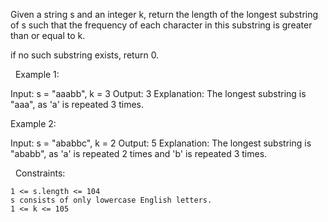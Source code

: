 Given a string s and an integer k, return the length of the longest substring of s such that the frequency of each character in this substring is greater than or equal to k.

if no such substring exists, return 0.

 
Example 1:

Input: s = "aaabb", k = 3
Output: 3
Explanation: The longest substring is "aaa", as 'a' is repeated 3 times.


Example 2:

Input: s = "ababbc", k = 2
Output: 5
Explanation: The longest substring is "ababb", as 'a' is repeated 2 times and 'b' is repeated 3 times.


 
Constraints:


	1 <= s.length <= 104
	s consists of only lowercase English letters.
	1 <= k <= 105

